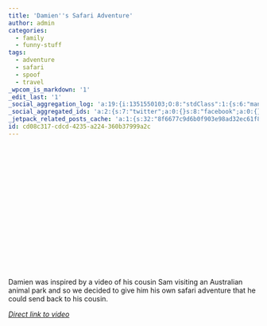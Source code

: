 ```yaml
---
title: 'Damien''s Safari Adventure'
author: admin
categories:
  - family
  - funny-stuff
tags:
  - adventure
  - safari
  - spoof
  - travel
_wpcom_is_markdown: '1'
_edit_last: '1'
_social_aggregation_log: 'a:19:{i:1351550103;O:8:"stdClass":1:{s:6:"manual";s:0:"";}i:1351553674;O:8:"stdClass":1:{s:6:"manual";s:0:"";}i:1351557574;O:8:"stdClass":1:{s:6:"manual";s:0:"";}i:1351565618;O:8:"stdClass":1:{s:6:"manual";s:0:"";}i:1351580836;O:8:"stdClass":1:{s:6:"manual";s:0:"";}i:1351610905;O:8:"stdClass":1:{s:6:"manual";s:0:"";}i:1351655213;O:8:"stdClass":1:{s:6:"manual";s:0:"";}i:1351743773;O:8:"stdClass":1:{s:6:"manual";s:0:"";}i:1351917086;O:8:"stdClass":1:{s:6:"manual";s:0:"";}i:1371995606;O:8:"stdClass":2:{s:6:"manual";b:0;s:5:"items";a:0:{}}i:1372016236;O:8:"stdClass":2:{s:6:"manual";b:0;s:5:"items";a:0:{}}i:1372032950;O:8:"stdClass":2:{s:6:"manual";b:0;s:5:"items";a:0:{}}i:1372042810;O:8:"stdClass":2:{s:6:"manual";b:0;s:5:"items";a:0:{}}i:1372153496;O:8:"stdClass":2:{s:6:"manual";b:0;s:5:"items";a:0:{}}i:1372308345;O:8:"stdClass":2:{s:6:"manual";b:0;s:5:"items";a:0:{}}i:1372569954;O:8:"stdClass":2:{s:6:"manual";b:0;s:5:"items";a:0:{}}i:1372887198;O:8:"stdClass":2:{s:6:"manual";b:0;s:5:"items";a:0:{}}i:1373058379;O:8:"stdClass":2:{s:6:"manual";b:0;s:5:"items";a:0:{}}i:1373231786;O:8:"stdClass":2:{s:6:"manual";b:0;s:5:"items";a:0:{}}}'
_social_aggregated_ids: 'a:2:{s:7:"twitter";a:0:{}s:8:"facebook";a:0:{}}'
_jetpack_related_posts_cache: 'a:1:{s:32:"8f6677c9d6b0f903e98ad32ec61f8deb";a:2:{s:7:"expires";i:1520508626;s:7:"payload";a:3:{i:0;a:1:{s:2:"id";i:226;}i:1;a:1:{s:2:"id";i:178;}i:2;a:1:{s:2:"id";i:196;}}}}'
id: cd08c317-cdcd-4235-a224-360b37999a2c
---
```

<p><object width="450" height="253"><param name="allowfullscreen" value="true" /><param name="allowscriptaccess" value="always" /><param name="movie" value="http://vimeo.com/moogaloop.swf?clip_id=6662531&amp;server=vimeo.com&amp;show_title=1&amp;show_byline=0&amp;show_portrait=0&amp;color=6b6868&amp;fullscreen=1" /><embed src="http://vimeo.com/moogaloop.swf?clip_id=6662531&amp;server=vimeo.com&amp;show_title=1&amp;show_byline=0&amp;show_portrait=0&amp;color=6b6868&amp;fullscreen=1" type="application/x-shockwave-flash" allowfullscreen="true" allowscriptaccess="always" width="450" height="253"></embed></object></p>
<p>Damien was inspired by a video of his cousin Sam visiting an Australian animal park and so we decided to give him his own safari adventure that he could send back to his cousin.</p>
<p><em><a href="http://vimeo.com/6662531">Direct link to video</a></em></p>
